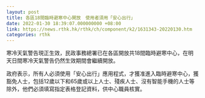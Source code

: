 ```yaml
---
layout: post
title: 各區18間臨時避寒中心開放　使用者須用「安心出行」
date: 2022-01-30 18:39:07.000000000 +08:00
link: https://news.rthk.hk/rthk/ch/component/k2/1631343-20220130.htm
categories: rthk
---
```


寒冷天氣警告現正生效，民政事務總署已在各區開放共18間臨時避寒中心，在明天日間寒冷天氣警告仍然生效期間會繼續開放。

政府表示，所有人必須使用「安心出行」應用程式，才獲准進入臨時避寒中心，獲豁免人士，包括12歲以下和65歲或以上人士、殘疾人士、沒有智能手機的人士等除外，他們必須填寫指定表格登記資料，供中心職員核實。
